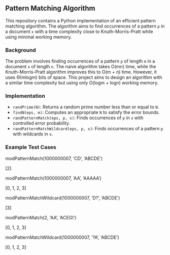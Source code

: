 ## Pattern Matching Algorithm

This repository contains a Python implementation of an efficient pattern matching algorithm. The algorithm aims to find occurrences of a pattern `p` in a document `x` with a time complexity close to Knuth-Morris-Pratt while using minimal working memory.

### Background

The problem involves finding occurrences of a pattern `p` of length `m` in a document `x` of length `n`. The naive algorithm takes O(mn) time, while the Knuth-Morris-Pratt algorithm improves this to O(m + n) time. However, it uses Θ(mlogm) bits of space. This project aims to design an algorithm with a similar time complexity but using only O(logm + logn) working memory.

### Implementation

- `randPrime(N)`: Returns a random prime number less than or equal to `N`.
- `findN(eps, m)`: Computes an appropriate `N` to satisfy the error bounds.
- `randPatternMatch(eps, p, x)`: Finds occurrences of `p` in `x` with controlled error probability.
- `randPatternMatchWildcard(eps, p, x)`: Finds occurrences of a pattern `p` with wildcards in `x`.



### Example Test Cases

modPatternMatch(1000000007, ‘CD’, ‘ABCDE’)

[2]

modPatternMatch(1000000007, ‘AA’, ‘AAAAA’)

[0, 1, 2, 3]


modPatternMatchWildcard(1000000007, ‘D?’, ‘ABCDE’)

[3]

modPatternMatch(2, ‘AA’, ‘ACEGI’)

[0, 1, 2, 3]

modPatternMatchWildcard(1000000007, ‘?A’, ‘ABCDE’)

[0, 1, 2, 3]





